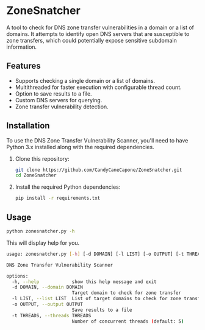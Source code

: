 # ZoneSnatcher

A tool to check for DNS zone transfer vulnerabilities in a domain or a list of domains. It attempts to identify open DNS servers that are susceptible to zone transfers, which could potentially expose sensitive subdomain information.

## Features

- Supports checking a single domain or a list of domains.
- Multithreaded for faster execution with configurable thread count.
- Option to save results to a file.
- Custom DNS servers for querying.
- Zone transfer vulnerability detection.

## Installation

To use the DNS Zone Transfer Vulnerability Scanner, you'll need to have Python 3.x installed along with the required dependencies.

1. Clone this repository:

   ```bash
   git clone https://github.com/CandyCaneCapone/ZoneSnatcher.git
   cd ZoneSnatcher
   ```

2. Install the required Python dependencies:

   ```bash
   pip install -r requirements.txt
   ```

## Usage

```bash
python zonesnatcher.py -h
```

This will display help for you.

```bash
usage: zonesnatcher.py [-h] [-d DOMAIN] [-l LIST] [-o OUTPUT] [-t THREADS]

DNS Zone Transfer Vulnerability Scanner

options:
  -h, --help            show this help message and exit
  -d DOMAIN, --domain DOMAIN
                        Target domain to check for zone transfer
  -l LIST, --list LIST  List of target domains to check for zone transfer
  -o OUTPUT, --output OUTPUT
                        Save results to a file
  -t THREADS, --threads THREADS
                        Number of concurrent threads (default: 5)

```
